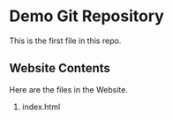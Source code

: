 # Demo Git Repository

This is the first file in this repo.

## Website Contents

Here are the files in the Website.

1. index.html
